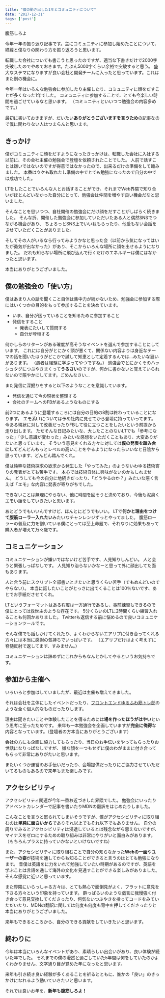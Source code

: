 ```yaml
---
title: "僕の動き出した1年とコミュニティについて"
date: "2017-12-31"
tags: ['post']
---
```


腹筋しろよ

今年一年の振り返り記事です。主にコミュニティに参加し始めたことについて、経緯と僕なりの関わり方を振り返ろうと思います。

転職した会社についても書こうと思ったのですが、適当な下書きだけで2000字突破したのでやめておきます。たぶん5000字くらい余裕で突破すると思う。 盛大なステマになりますが良い会社と開発チームに入ったと思っています。これはまた別の機会に。

今年一年はいろんな勉強会に参加したり主催したり、コミュニティに顔をだすことが多くなった1年でした。 コミュニティに参加することで、とても今楽しい時間を過ごせているなと思います。 （コミュニティといいつつ勉強会の内容多めです。）

最初に書いておきますが、だいたい**ありがとうございますを言うため**の記事なので僕に関わりない人はつまらんと思います。

## きっかけ

僕がコミュニティに顔をだすようになったきっかけは、転職した会社に入社する以前に、その会社主催の勉強会で登壇を依頼されたことでした。 人前で話すことは嫌いではないのですが得意ではなかったので、出来るだけの準備をして臨みました。 本番はウケも取れたし準備の中でとても勉強になったので自分の中では成功でした。

LTをしたことでいろんな人とお話することができ、それまでWeb界隈で知り合いがほとんどいなかった自分にとって、勉強会は仲間を増やす良い機会だなと思いました。

そんなことを思いつつ、自社開催の勉強会にだけ顔をだすことがしばらく続きました。 そんな折、開催した勉強会に参加していただいたある人と偶然SNSでつながる機会があり、 ちょろっとSNS上でいいねもらったり、他愛もない会話をさせていただくことがありました。

そしてその人がいるなら行ってみようかなと思った会（以前から気になってはいたが勇気が出なかった）があり、そこからいろんな場所に顔を出せるようになりました。 だれも知らない場所に飛び込んで行くだけのエネルギーは僕にはなかったと思います。

本当にありがとうございました。

## 僕の勉強会の「使い方」

僕はあまり人の話を聞くこと自体は集中力が続かないため、勉強会に参加する際にはいくつかの目的をもって参加することを決めています。

- いま、自分が困っていることを知るために参加すること
- 発信をすること
    - 発表にたいして質問する
    - 自分が登壇する

何かしらのリターンがある確度が高そうなイベントを選んで参加することにしています。 これには自分がとにかく頭が悪くて、関係ない内容よりは身近なテーマの話を聞いたほうがどこかで試して知恵として定着するんでは...みたいな狙いがあります。 （愚者は経験に学ぶってやつですね。） 勉強会でとにかくそのハッシュタグにつぶやきまくって**うるさい**のですが、何かに書かないと覚えていられないので賑やかにしてます。ごめんなさい...

また発信に深掘りをすると以下のようなことを意識しています。

- 発信を通じて今の現状を整理する
- 会社のチームへのFBがあるようなものにする

前2つにあるように登壇するころには自分の目的の8割は終わっていることになります。 エモ系LTについては予め社内に見せてから登壇に持っていってます。 今ある現状に対して改善だったりFBして役に立つことをしたいという前提から走り出します。 ただそんな日記みたいな、大したことのないLTでも「参考になった」「少し意識が変わった」みたいな感想をいただくこともあり、大変ありがたいと思っています。 そういう意見をくれる方々に対しては**僕の発表を踏み台にして**どんどんもっとレベルの高いことをやるようになったらいいなと日陰から思っています、どんどん踏んでくれ。

僕は純粋な技術探求の欲求から発生した「やってみた」のようないわゆる技術寄りの発表がとても苦手です。 本心では技術自体に興味がないのかもしれません。 どうしても今の自分に地続きだったり、「どうやるのか？」みたいな悪く言えば「エモ」な内容に発表が寄りがちでした。

できないことは無理にやらない、他に時間を回そうと決めており、今後も泥臭くエモい話をしていきたいと思います。

あとどうでもいいんですけど、ほんとにどうでもいい。 LTで**何かと理由をつけて腹筋ローラー入れたい**みたいなチャンレンジずっとやってました。 腹筋ローラーの普及に力を割いている僕にとっては至上命題で、それなりに効果もあって購入者が増えて万々歳です。

## コミュニケーション

コミュニケーションが嫌いではないけど苦手です、人見知りしんどい。 人と会うと緊張しっぱなしです。 人見知り治らないかなーと思って外に顔出してた面もあります。

人と合う前にスクリプト全部書いときたいと思うくらい苦手（でもめんどいのでやらない）。 本当に話したいことがとっさに出てくることは100％ないです、あとでお手紙ださせてくれ。

LTというフォーマットはある程度は一方通行であるし、事前練習もできるので僕にとっては救世主のような存在です。 5分くらいのLTに2時間くらい練習入れることも何回かありました。 Twitterも返信する前に悩めるので良いコミュニケーションツールです。

そんな僕でも話しかけてくれたり、よくわからないエアリプに付き合ってくれる方々には本当に感謝の気持ちでいっぱいです。 （エアリプだけはよく考えずに脊髄反射で返してます、すみません。）

コミュニケーションは諦めずにこれからもなんとかしてやるというお気持ちです。

## 参加から主催へ

いろいろと参加はしていましたが、最近は主催も増えてきました。

それは会社を主体にしたイベントだったり、[フロントエンドゆるふわ筋トレ部](https://twitter.com/search?src=typd&q=%23%E3%83%95%E3%83%AD%E3%83%B3%E3%83%88%E3%82%A8%E3%83%B3%E3%83%89%E3%82%86%E3%82%8B%E3%81%B5%E3%82%8F%E7%AD%8B%E3%83%88%E3%83%AC%E9%83%A8)のような全く個人的なものだったりします。

理由は聞きたいことや体験したことを得るためには**場を作ったほうがはやい**という思考に至ったためです。 来年も一本勉強会を企画していますが**完全に俺得**な内容となっています。（登壇者の方本当にありがとうございます）

会社の方にも企画に協力してもらったり、当日のお手伝いをやってもらったりお世話になりっぱなしですが、 嫌な顔を一つもせずに僕のわがままに付き合ってもらって非常にありがたいと思います。

またいくつか運営のお手伝いだったり、会場提供だったりにご協力させていただいてるものもあるので来年もまた楽しみです。

## アクセシビリティ

アクセシビリティ関連が今年一番お近づきした界隈でした。 勉強会にいったりアドベントカレンダーで記事を書いたりMDNの翻訳をはじめたりしました。

こんなことを言うと怒られてしまいそうですが、僕がアクセシビリティに取り組むのは**単純に面白いから**でありそれ以上でもそれ以下でもありません。 自分の周りでみるとアクセシビリティは浸透しているとは残念ながら思えないですが、マイナスをゼロにするための取り組みは非常にやりがいと面白みがあります。（もちろんプラスに持っていかないといけないですね）

また、アクセシビリティに取り組むことで自分の知らなかった**Webの一面**や**ユーザーの姿**が技術を通してからも知ることができると言うのはとても勉強になります。 昔僕は英語をに力をいれて勉強していたい時期があるのですが、英語を学ぶことは言語を通して海外の文化を見通すことができる楽しみがありました。 そんな感覚に近いと思っています。

また界隈にいらっしゃる方々は、とても熱心で面倒見がよく、フラットに意見を下さる方々という印象を持っています。 酔っぱらいのような戯言に我慢強く付き合って意見交換してくださったり、何気ないつぶやきを拾ってコードをみていただいたり、MDNの翻訳に関しては何度も何度も背中を押してくださったりと本当にありがとうございました。

来年もできるところから、自分のできる貢献をしていきたいと思います。

## 終わりに

今年は本当にいろんなイベントがあり、素晴らしい出会いがあり、良い体験が続いた年でした。 それまでの僕の漫然と過ごしていた5年間は何をしていたのかよくわかりません、文字通り目が覚めた年になったと思います。

来年も引き続き良い経験が多くあることを祈るとともに、誰かの「良い」のきっかけになれるよう動いていきたいと思います。

それでは良いお年を、**新年も腹筋しろよ！**
